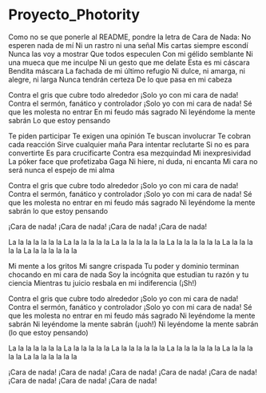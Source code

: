 # Proyecto_Photority
Como no se que ponerle al README, pondre la letra de Cara de Nada:
No esperen nada de mí
Ni un rastro ni una señal
Mis cartas siempre escondí
Nunca las voy a mostrar
Que todos especulen
Con mi gélido semblante
Ni una mueca que me inculpe
Ni un gesto que me delate
Esta es mi cáscara
Bendita máscara
La fachada de mi último refugio
Ni dulce, ni amarga, ni alegre, ni larga
Nunca tendrán certeza
De lo que pasa en mi cabeza

Contra el gris que cubre todo alrededor
¡Solo yo con mi cara de nada!
Contra el sermón, fanático y controlador
¡Solo yo con mi cara de nada!
Sé que les molesta no entrar
En mi feudo más sagrado
Ni leyéndome la mente sabrán
Lo que estoy pensando

Te piden participar
Te exigen una opinión
Te buscan involucrar
Te cobran cada reacción
Sirve cualquier maña
Para intentar reclutarte
Si no es para convertirte
Es para crucificarte
Contra esa mezquindad
Mi inexpresividad
La póker face que profetizaba Gaga
Ni hiere, ni duda, ni encanta
Mi cara no será nunca el espejo de mi alma

Contra el gris que cubre todo alrededor
¡Solo yo con mi cara de nada!
Contra el sermón, fanático y controlador
¡Solo yo con mi cara de nada!
Sé que les molesta no entrar en mi feudo más sagrado
Ni leyéndome la mente sabrán lo que estoy pensando

¡Cara de nada!
¡Cara de nada!
¡Cara de nada!
¡Cara de nada!

La la la la la la la
La la la la la la
La la la la la la la
La la la la la la la
La la la la la la
La la la la la la la

Mi mente a los gritos
Mi sangre crispada
Tu poder y dominio terminan chocando en mi cara de nada
Soy la incógnita que estudian tu razón y tu ciencia
Mientras tu juicio resbala en mi indiferencia
(¡Sh!)

Contra el gris que cubre todo alrededor
¡Solo yo con mi cara de nada!
Contra el sermón, fanático y controlador
¡Solo yo con mi cara de nada!
Sé que les molesta no entrar en mi feudo más sagrado
Ni leyéndome la mente sabrán
Ni leyéndome la mente sabrán (¡uoh!)
Ni leyéndome la mente sabrán (lo que estoy pensando)

La la la la la la la
La la la la la la
La la la la la la la
La la la la la la la
La la la la la la
La la la la la la la

¡Cara de nada!
¡Cara de nada!
¡Cara de nada!
¡Cara de nada!
¡Cara de nada!
¡Cara de nada!
¡Cara de nada!
¡Cara de nada!

